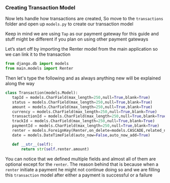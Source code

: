 ### Creating Transaction Model

Now lets handle how transactions are created, So move to the `transactions` folder and open up `models.py` to create our transaction model

Keep in mind we are using `Tap` as our payment gateway for this guide and stuff might be different if you plan on using other payment gateways

Let’s start off by importing the Renter model from the main application so we can link it to the transaction

```python
from django.db import models
from main.models import Renter
```

Then let's type the following and as always anything new will be explained along the way

```python
class Transaction(models.Model):
   tapId = models.CharField(max_length=250,null=True,blank=True)
   status = models.CharField(max_length=250,null=True,blank=True)
   amount = models.CharField(max_length=250,null=True,blank=True)
   currency = models.CharField(max_length=250,null=True,blank=True)
   transactionId = models.CharField(max_length=250,null=True,blank=True)
   trackId = models.CharField(max_length=250,null=True,blank=True)
   paymentId = models.CharField(max_length=250,null=True,blank=True)
   renter = models.ForeignKey(Renter,on_delete=models.CASCADE,related_name="transaction")
   date = models.DateTimeField(auto_now=False,auto_now_add=True)

   def __str__(self):
       return str(self.renter.amount)
```

You can notice that we defined multiple fields and almost all of them are optional except for the `renter`. The reason behind that is because when a `renter` initiate a payment he might not continue doing so and we are filling this `transaction` model after either a payment is successful or a failure

